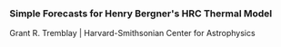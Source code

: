 ### Simple Forecasts for Henry Bergner's HRC Thermal Model

Grant R. Tremblay | Harvard-Smithsonian Center for Astrophysics
